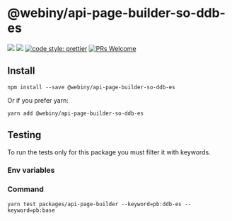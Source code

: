 # @webiny/api-page-builder-so-ddb-es

[![](https://img.shields.io/npm/dw/@webiny/api-page-builder-so-ddb-es.svg)](https://www.npmjs.com/package/@webiny/api-page-builder-so-ddb-es)
[![](https://img.shields.io/npm/v/@webiny/api-page-builder-so-ddb-es.svg)](https://www.npmjs.com/package/@webiny/api-page-builder-so-ddb-es)
[![code style: prettier](https://img.shields.io/badge/code_style-prettier-ff69b4.svg?style=flat-square)](https://github.com/prettier/prettier)
[![PRs Welcome](https://img.shields.io/badge/PRs-welcome-brightgreen.svg?style=flat-square)](http://makeapullrequest.com)

## Install

```
npm install --save @webiny/api-page-builder-so-ddb-es
```

Or if you prefer yarn:

```
yarn add @webiny/api-page-builder-so-ddb-es
```


## Testing
To run the tests only for this package you must filter it with keywords.

### Env variables


### Command
````
yarn test packages/api-page-builder --keyword=pb:ddb-es --keyword=pb:base
````